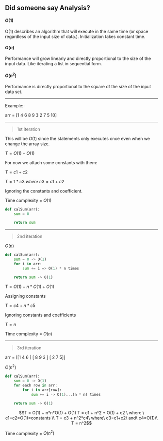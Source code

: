## Did someone say Analysis?

#### $O(1)$

O(1) describes an algorithm that will execute in the same time (or space regardless of the input size of data.).
Initialization takes constant time.

#### $O(n)$

Performance will grow linearly and directly proportional to the size of the input data.
Like iterating a list in sequential form.

#### $O(n^2)$

Performance is directly proportional to the square of the size of the input data set.

---

Example:-

arr = [1 4 6 8 9 3 2 7 5 10]

---

> 1st iteration

This will be $O(1)$ since the statements only executes once even when we change the array size.

$T = O(1) + O(1)$

For now we attach some constants with them:

$T = c1 + c2$

$T = 1 * c3\ where\ c3 = c1 + c2$

Ignoring the constants and coefficient.

Time complexity = $O(1)$

```py
def calSum(arr):
    sum = 0

    return sum
```

---

> 2nd iteration

$O(n)$

```py
def calSum(arr):
    sum = 0 -> O(1)
    for i in arr:
        sum += i => O(1) * n times

    return sum -> O(1)
```

$T = O(1) + n * O(1) + O(1)$

Assigning constants

$T = c4 + n * c5$

Ignoring constants and coefficients

$T = n$

Time complexity = $O(n)$

---

> 3rd iteration

arr = [[1 4 6 ] [ 8 9 3 ] [ 2 7 5]]

$O(n^2)$

```py
def calSum(arr):
    sum = 0 -> O(1)
    for each row in arr:
        for i in arr[row]:
            sum += i -> O(1)...(n * n) times

    return sum -> O(1)
```

```math
T = O(1) + n*n*O(1) + O(1)
T = c1 + n^2 * O(1) + c2 \ where \ c1=c2=O(1)=constants \\
T = c3 + n^2*c4\ where\ c3=c1+c2\ and\ c4=O(1)\\
T = n^2
```

Time complexity = $O(n^2)$
